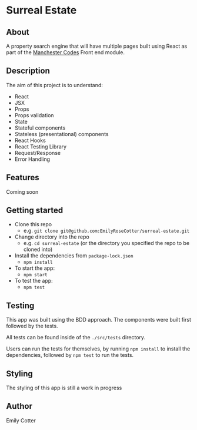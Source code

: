 # Surreal Estate

## About

A property search engine that will have multiple pages built using React as part of the [Manchester Codes](https://www.manchestercodes.com) Front end module. 

## Description
The aim of this project is to understand:
- React
- JSX
- Props
- Props validation
- State
- Stateful components
- Stateless (presentational) components
- React Hooks
- React Testing Library
- Request/Response
- Error Handling

## Features

Coming soon

## Getting started 

- Clone this repo
  * e.g. `git clone git@github.com:EmilyRoseCotter/surreal-estate.git`
- Change directory into the repo
  * e.g. `cd surreal-estate` (or the directory you specified the repo to be cloned into)
- Install the dependencies from `package-lock.json`
  * `npm install`
- To start the app:
  * `npm start`
- To test the app:
  * `npm test`

## Testing 

This app was built using the BDD approach. The components were built first followed by the tests. 

All tests can be found inside of the `./src/tests` directory.

Users can run the tests for themselves, by running `npm install` to install the dependencies, followed by `npm test` to run the tests.

## Styling
The styling of this app is still a work in progress

## Author
Emily Cotter